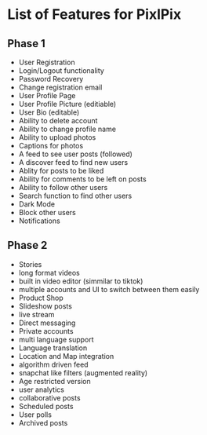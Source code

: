 # List of Features for PixlPix
## Phase 1
- User Registration 
- Login/Logout functionality
- Password Recovery
- Change registration email
- User Profile Page
- User Profile Picture (editiable)
- User Bio (editable)
- Ability to delete account
- Ability to change profile name
- Ability to upload photos
- Captions for photos
- A feed to see user posts (followed)
- A discover feed to find new users 
- Ablity for posts to be liked
- Ability for comments to be left on posts
- Ability to follow other users
- Search function to find other users
- Dark Mode
- Block other users
- Notifications 
## Phase 2
- Stories
- long format videos
- built in video editor (simmilar to tiktok)
- multiple accounts and  UI to switch between them easily
- Product Shop
- Slideshow posts
- live stream
- Direct messaging
- Private accounts
- multi language support
- Language translation
- Location and Map integration
- algorithm driven feed
- snapchat like filters (augmented reality)
- Age restricted version
- user analytics
- collaborative posts
- Scheduled posts
- User polls
- Archived posts